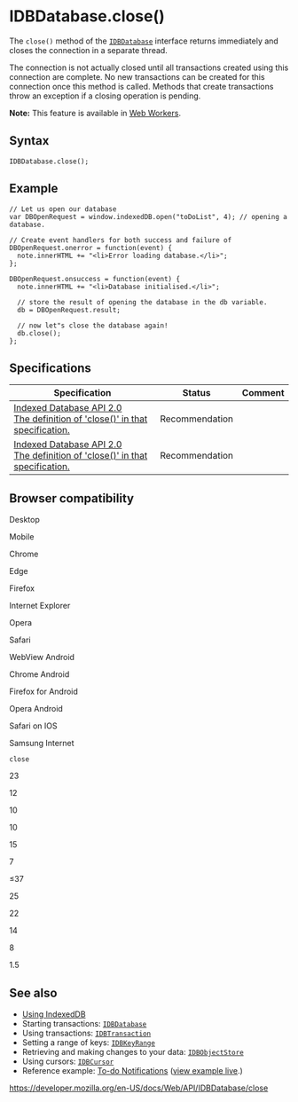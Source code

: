 IDBDatabase.close()
===================

The `close()` method of the [`IDBDatabase`](../idbdatabase) interface returns immediately and closes the connection in a separate thread.

The connection is not actually closed until all transactions created using this connection are complete. No new transactions can be created for this connection once this method is called. Methods that create transactions throw an exception if a closing operation is pending.

**Note:** This feature is available in [Web Workers](../web_workers_api).

Syntax
------

    IDBDatabase.close();

Example
-------

    // Let us open our database
    var DBOpenRequest = window.indexedDB.open("toDoList", 4); // opening a database.

    // Create event handlers for both success and failure of
    DBOpenRequest.onerror = function(event) {
      note.innerHTML += "<li>Error loading database.</li>";
    };

    DBOpenRequest.onsuccess = function(event) {
      note.innerHTML += "<li>Database initialised.</li>";

      // store the result of opening the database in the db variable.
      db = DBOpenRequest.result;

      // now let"s close the database again!
      db.close();
    };

Specifications
--------------

<table><thead><tr class="header"><th>Specification</th><th>Status</th><th>Comment</th></tr></thead><tbody><tr class="odd"><td><a href="https://www.w3.org/TR/IndexedDB/#dom-idbdatabase-close">Indexed Database API 2.0<br />
<span class="small">The definition of 'close()' in that specification.</span></a></td><td><span class="spec-rec">Recommendation</span></td><td></td></tr><tr class="even"><td><a href="https://www.w3.org/TR/IndexedDB/#dom-idbdatabase-close">Indexed Database API 2.0<br />
<span class="small">The definition of 'close()' in that specification.</span></a></td><td><span class="spec-rec">Recommendation</span></td><td></td></tr></tbody></table>

Browser compatibility
---------------------

Desktop

Mobile

Chrome

Edge

Firefox

Internet Explorer

Opera

Safari

WebView Android

Chrome Android

Firefox for Android

Opera Android

Safari on IOS

Samsung Internet

`close`

23

12

10

10

15

7

≤37

25

22

14

8

1.5

See also
--------

-   [Using IndexedDB](../indexeddb_api/using_indexeddb)
-   Starting transactions: [`IDBDatabase`](../idbdatabase)
-   Using transactions: [`IDBTransaction`](../idbtransaction)
-   Setting a range of keys: [`IDBKeyRange`](../idbkeyrange)
-   Retrieving and making changes to your data: [`IDBObjectStore`](../idbobjectstore)
-   Using cursors: [`IDBCursor`](../idbcursor)
-   Reference example: [To-do Notifications](https://github.com/mdn/to-do-notifications/tree/gh-pages) ([view example live](https://mdn.github.io/to-do-notifications/).)

<a href="https://developer.mozilla.org/en-US/docs/Web/API/IDBDatabase/close" class="_attribution-link">https://developer.mozilla.org/en-US/docs/Web/API/IDBDatabase/close</a>
